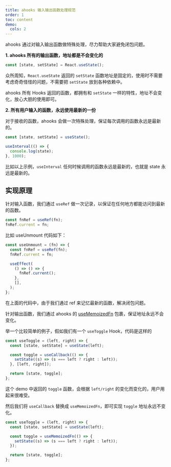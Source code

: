 ```yaml
---
title: ahooks 输入输出函数处理规范
order: 1
toc: content
demo:
  cols: 2
---
```


ahooks 通过对输入输出函数做特殊处理，尽力帮助大家避免闭包问题。

**1. ahooks 所有的输出函数，地址都是不会变化的**

```ts
const [state, setState] = React.useState();
```

众所周知，`React.useState` 返回的 `setState` 函数地址是固定的，使用时不需要考虑奇奇怪怪的问题，不需要把 `setState` 放到各种依赖中。

ahooks 所有 Hooks 返回的函数，都拥有和 `setState` 一样的特性，地址不会变化，放心大胆的使用即可。

**2. 所有用户输入的函数，永远使用最新的一份**

对于接收的函数，ahooks 会做一次特殊处理，保证每次调用的函数永远是最新的。

```ts
const [state, setState] = useState();

useInterval(() => {
  console.log(state);
}, 1000);
```

比如以上示例，`useInterval` 任何时候调用的函数永远是最新的，也就是 state 永远是最新的。

## 实现原理

针对输入函数，我们通过 `useRef` 做一次记录，以保证在任何地方都能访问到最新的函数。

```js
const fnRef = useRef(fn);
fnRef.current = fn;
```

比如 useUnmount 代码如下：

```js
const useUnmount = (fn) => {
  const fnRef = useRef(fn);
  fnRef.current = fn;

  useEffect(
    () => () => {
      fnRef.current();
    },
    [],
  );
};
```

在上面的代码中，由于我们通过 ref 来记忆最新的函数，解决闭包问题。

针对输出函数，我们通过 ahooks 的 [useMemoizedFn](/zh-CN/hooks/use-memoized-fn) 包裹，保证地址永远不会变化。

举一个比较简单的例子，假如我们有一个 `useToggle` Hook，代码是这样的

```js
const useToggle = (left, right) => {
  const [state, setState] = useState(left);

  const toggle = useCallback(() => {
    setState((s) => (s === left ? right : left));
  }, [left, right]);

  return [state, toggle];
};
```

这个 demo 中返回的 `toggle` 函数，会根据 `left/right` 的变化而变化的，用户用起来很难受。

然后我们将 `useCallback` 替换成 `useMemoizedFn`，即可实现 `toggle` 地址永远不变化。

```js
const useToggle = (left, right) => {
  const [state, setState] = useState(left);

  const toggle = useMemoizedFn(() => {
    setState((s) => (s === left ? right : left));
  });

  return [state, toggle];
};
```
